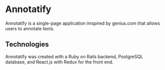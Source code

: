 # Annotatify

Annotatify is a single-page application imspired by genius.com that allows users to annotate texts.

## Technologies

Annotatify was created with a Ruby on Rails backend, PostgreSQL database, and React.js with Redux for the front end.
